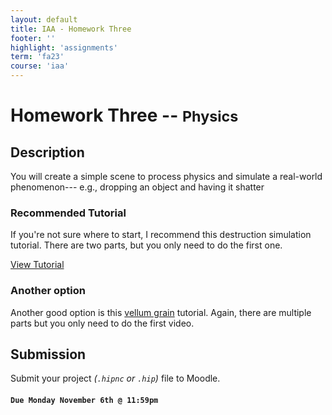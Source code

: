 ```yaml
---
layout: default
title: IAA - Homework Three
footer: ''
highlight: 'assignments'
term: 'fa23'
course: 'iaa'
---
```

# Homework Three -- <small> Physics </small>
## Description
You will create a simple scene to process physics and simulate a real-world phenomenon--- e.g., dropping an object and having it shatter

### Recommended Tutorial

<div class="card">
  <div class="card-body">
  <p class="card-text">If you're not sure where to start, I recommend this destruction simulation tutorial. There are two parts, but you only need to do the first one.</p>
    <a href="https://www.sidefx.com/tutorials/destruction-simulation-for-beginners-in-houdini/" class="btn btn-primary text-white" target="_blank">View Tutorial</a>
  </div>
</div>

### Another option
Another good option is this [vellum grain](https://www.sidefx.com/tutorials/vellum-grains-activation-part-1/) tutorial. Again, there are multiple parts but you only need to do the first video.


## Submission
Submit your project _(`.hipnc` or `.hip`)_ file to Moodle.

#### `Due Monday November 6th @ 11:59pm`